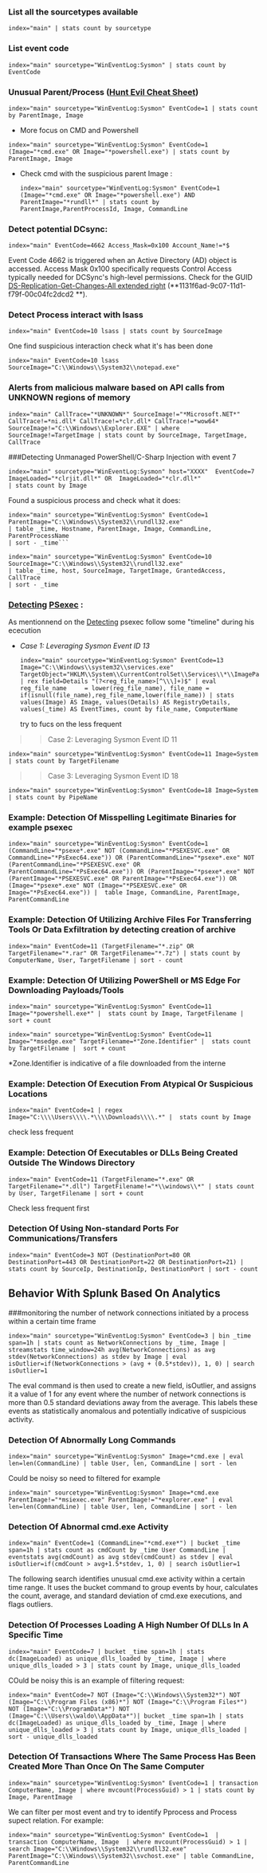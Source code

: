 ### List all the sourcetypes available
 ```
 index="main" | stats count by sourcetype
 ```
### List event code
 ```
 index="main" sourcetype="WinEventLog:Sysmon" | stats count by EventCode
 ```
### Unusual Parent/Process ([Hunt Evil Cheat Sheet](https://sansorg.egnyte.com/dl/WFdH1hHnQI))
  ```
  index="main" sourcetype="WinEventLog:Sysmon" EventCode=1 | stats count by ParentImage, Image
  ```
  * More focus on CMD and Powershell
   ```
   index="main" sourcetype="WinEventLog:Sysmon" EventCode=1 (Image="*cmd.exe" OR Image="*powershell.exe") | stats count by ParentImage, Image
   ```
   * Check cmd with the suspicious parent Image :
     ```
     index="main" sourcetype="WinEventLog:Sysmon" EventCode=1 (Image="*cmd.exe" OR Image="*powershell.exe") AND ParentImage="*rundll*" | stats count by ParentImage,ParentProcessId, Image, CommandLine
     ```
  ### Detect potential DCsync:
 ```
 index="main" EventCode=4662 Access_Mask=0x100 Account_Name!=*$
 ```
Event Code 4662 is triggered when an Active Directory (AD) object is accessed. Access Mask 0x100 specifically requests Control Access typically needed for DCSync's high-level permissions. 
Check for the GUID [DS-Replication-Get-Changes-All extended right](https://learn.microsoft.com/en-us/windows/win32/adschema/r-ds-replication-get-changes-all) (**1131f6ad-9c07-11d1-f79f-00c04fc2dcd2
**).

### Detect Process interact with lsass
 ```
 index="main" EventCode=10 lsass | stats count by SourceImage
 
 ```
  One find suspicious interaction check what it's has been done
 ```
 index="main" EventCode=10 lsass SourceImage="C:\\Windows\\System32\\notepad.exe"
 ```
### Alerts from malicious malware based on API calls from UNKNOWN regions of memory
 ```
 index="main" CallTrace="*UNKNOWN*" SourceImage!="*Microsoft.NET*" CallTrace!=*ni.dll* CallTrace!=*clr.dll* CallTrace!=*wow64* SourceImage!="C:\\Windows\\Explorer.EXE" | where SourceImage!=TargetImage | stats count by SourceImage, TargetImage, CallTrace
 ```

###Detecting Unmanaged PowerShell/C-Sharp Injection with event 7
  ```
  index="main" sourcetype="WinEventLog:Sysmon" host="XXXX"  EventCode=7  ImageLoaded="*clrjit.dll*" OR  ImageLoaded="*clr.dll*" 
  | stats count by Image
  ```
  Found a suspicious process and check what it does:
  ```
  index="main" sourcetype="WinEventLog:Sysmon" EventCode=1 ParentImage="C:\\Windows\\System32\\rundll32.exe"
  | table _time, Hostname, ParentImage, Image, CommandLine, ParentProcessName
  | sort - _time```
  ```
  ```
  index="main" sourcetype="WinEventLog:Sysmon" EventCode=10 SourceImage="C:\\Windows\\System32\\rundll32.exe"
  | table _time, host, SourceImage, TargetImage, GrantedAccess, CallTrace
  | sort - _time
  ```
### [Detecting](https://hurricanelabs.com/splunk-tutorials/splunking-with-sysmon-part-3-detecting-psexec-in-your-environment/) [PSexec](https://www.synacktiv.com/publications/traces-of-windows-remote-command-execution) :  
As mentionnend on the [Detecting](https://hurricanelabs.com/splunk-tutorials/splunking-with-sysmon-part-3-detecting-psexec-in-your-environment/) psexec follow some "timeline" during his ececution 
 - *Case 1: Leveraging Sysmon Event ID 13*
    ```
    index="main" sourcetype="WinEventLog:Sysmon" EventCode=13 Image="C:\\Windows\\system32\\services.exe" TargetObject="HKLM\\System\\CurrentControlSet\\Services\\*\\ImagePath" | rex field=Details "(?<reg_file_name>[^\\\]+)$" | eval reg_file_name     = lower(reg_file_name), file_name = if(isnull(file_name),reg_file_name,lower(file_name)) | stats values(Image) AS Image, values(Details) AS RegistryDetails, values(_time) AS EventTimes, count by file_name, ComputerName
    ```
    try to fucs on the less frequent 
>>Case 2: Leveraging Sysmon Event ID 11
```
index="main" sourcetype="WinEventLog:Sysmon" EventCode=11 Image=System | stats count by TargetFilename

```

>> Case 3: Leveraging Sysmon Event ID 18

```
index="main" sourcetype="WinEventLog:Sysmon" EventCode=18 Image=System | stats count by PipeName

```
### Example: Detection Of Misspelling Legitimate Binaries for example psexec

```
index="main" sourcetype="WinEventLog:Sysmon" EventCode=1 (CommandLine="*psexe*.exe" NOT (CommandLine="*PSEXESVC.exe" OR CommandLine="*PsExec64.exe")) OR (ParentCommandLine="*psexe*.exe" NOT (ParentCommandLine="*PSEXESVC.exe" OR ParentCommandLine="*PsExec64.exe")) OR (ParentImage="*psexe*.exe" NOT (ParentImage="*PSEXESVC.exe" OR ParentImage="*PsExec64.exe")) OR (Image="*psexe*.exe" NOT (Image="*PSEXESVC.exe" OR Image="*PsExec64.exe")) |  table Image, CommandLine, ParentImage, ParentCommandLine

```


### Example: Detection Of Utilizing Archive Files For Transferring Tools Or Data Exfiltration by detecting creation of archive

```
index="main" EventCode=11 (TargetFilename="*.zip" OR TargetFilename="*.rar" OR TargetFilename="*.7z") | stats count by ComputerName, User, TargetFilename | sort - count

```
### Example: Detection Of Utilizing PowerShell or MS Edge For Downloading Payloads/Tools
```
index="main" sourcetype="WinEventLog:Sysmon" EventCode=11 Image="*powershell.exe*" |  stats count by Image, TargetFilename |  sort + count

```
```
index="main" sourcetype="WinEventLog:Sysmon" EventCode=11 Image="*msedge.exe" TargetFilename=*"Zone.Identifier" |  stats count by TargetFilename |  sort + count

```
*Zone.Identifier is indicative of a file downloaded from the interne

### Example: Detection Of Execution From Atypical Or Suspicious Locations

```
index="main" EventCode=1 | regex Image="C:\\\\Users\\\\.*\\\\Downloads\\\\.*" |  stats count by Image
```
check less frequent
###  Example: Detection Of Executables or DLLs Being Created Outside The Windows Directory
```
index="main" EventCode=11 (TargetFilename="*.exe" OR TargetFilename="*.dll") TargetFilename!="*\\windows\\*" | stats count by User, TargetFilename | sort + count
```
Check less frequent first

###  Detection Of Using Non-standard Ports For Communications/Transfers
```
index="main" EventCode=3 NOT (DestinationPort=80 OR DestinationPort=443 OR DestinationPort=22 OR DestinationPort=21) | stats count by SourceIp, DestinationIp, DestinationPort | sort - count

```
## Behavior With Splunk Based On Analytics

###monitoring the number of network connections initiated by a process within a certain time frame
```
index="main" sourcetype="WinEventLog:Sysmon" EventCode=3 | bin _time span=1h | stats count as NetworkConnections by _time, Image | streamstats time_window=24h avg(NetworkConnections) as avg stdev(NetworkConnections) as stdev by Image | eval isOutlier=if(NetworkConnections > (avg + (0.5*stdev)), 1, 0) | search isOutlier=1
```
The eval command is then used to create a new field, isOutlier, and assigns it a value of 1 for any event where the number of network connections is more than 0.5 standard deviations away from the average. This labels these events as statistically anomalous and potentially indicative of suspicious activity.
### Detection Of Abnormally Long Commands
```
index="main" sourcetype="WinEventLog:Sysmon" Image=*cmd.exe | eval len=len(CommandLine) | table User, len, CommandLine | sort - len
```
Could be noisy so need to filtered for example
```
index="main" sourcetype="WinEventLog:Sysmon" Image=*cmd.exe ParentImage!="*msiexec.exe" ParentImage!="*explorer.exe" | eval len=len(CommandLine) | table User, len, CommandLine | sort - len
```
### Detection Of Abnormal cmd.exe Activity
```
index="main" EventCode=1 (CommandLine="*cmd.exe*") | bucket _time span=1h | stats count as cmdCount by _time User CommandLine | eventstats avg(cmdCount) as avg stdev(cmdCount) as stdev | eval isOutlier=if(cmdCount > avg+1.5*stdev, 1, 0) | search isOutlier=1
```
The following search identifies unusual cmd.exe activity within a certain time range. It uses the bucket command to group events by hour, calculates the count, average, and standard deviation of cmd.exe executions, and flags outliers.


### Detection Of Processes Loading A High Number Of DLLs In A Specific Time
```
index="main" EventCode=7 | bucket _time span=1h | stats dc(ImageLoaded) as unique_dlls_loaded by _time, Image | where unique_dlls_loaded > 3 | stats count by Image, unique_dlls_loaded

```
COuld be noisy this is an example of filtering request: 
```
index="main" EventCode=7 NOT (Image="C:\\Windows\\System32*") NOT (Image="C:\\Program Files (x86)*") NOT (Image="C:\\Program Files*") NOT (Image="C:\\ProgramData*") NOT (Image="C:\\Users\\waldo\\AppData*")| bucket _time span=1h | stats dc(ImageLoaded) as unique_dlls_loaded by _time, Image | where unique_dlls_loaded > 3 | stats count by Image, unique_dlls_loaded | sort - unique_dlls_loaded
```
### Detection Of Transactions Where The Same Process Has Been Created More Than Once On The Same Computer
```
index="main" sourcetype="WinEventLog:Sysmon" EventCode=1 | transaction ComputerName, Image | where mvcount(ProcessGuid) > 1 | stats count by Image, ParentImage
```
We can filter per most event and try to identify Pprocess and Process supect relation. For example: 
```
index="main" sourcetype="WinEventLog:Sysmon" EventCode=1  | transaction ComputerName, Image  | where mvcount(ProcessGuid) > 1 | search Image="C:\\Windows\\System32\\rundll32.exe" ParentImage="C:\\Windows\\System32\\svchost.exe" | table CommandLine, ParentCommandLine
```
